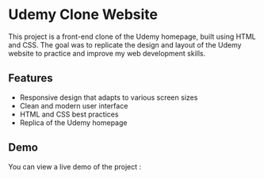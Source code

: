 # Udemy Clone Website

This project is a front-end clone of the Udemy homepage, built using HTML and CSS. The goal was to replicate the design and layout of the Udemy website to practice and improve my web development skills.

## Features

- Responsive design that adapts to various screen sizes
- Clean and modern user interface
- HTML and CSS best practices
- Replica of the Udemy homepage

## Demo

You can view a live demo of the project :
